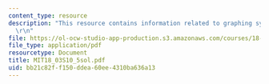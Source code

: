 ```yaml
---
content_type: resource
description: "This resource contains information related to graphing systems. \r\n\
  \r\n"
file: https://ol-ocw-studio-app-production.s3.amazonaws.com/courses/18-03-differential-equations-spring-2010/bb21c82ff150ddea60ee4310ba636a13_MIT18_03S10_5sol.pdf
file_type: application/pdf
resourcetype: Document
title: MIT18_03S10_5sol.pdf
uid: bb21c82f-f150-ddea-60ee-4310ba636a13
---
```

